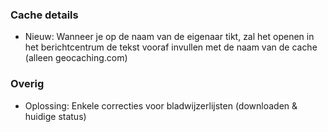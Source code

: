 ### Cache details
- Nieuw: Wanneer je op de naam van de eigenaar tikt, zal het openen in het berichtcentrum de tekst vooraf invullen met de naam van de cache (alleen geocaching.com)

### Overig
- Oplossing: Enkele correcties voor bladwijzerlijsten (downloaden & huidige status)
